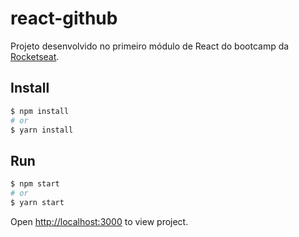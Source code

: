 # react-github
Projeto desenvolvido no primeiro módulo de React do bootcamp da [Rocketseat](https://github.com/Rocketseat).

## Install
```bash
$ npm install
# or
$ yarn install
```

## Run
```bash
$ npm start
# or
$ yarn start
```
Open [http://localhost:3000](http://localhost:3000) to view project.
